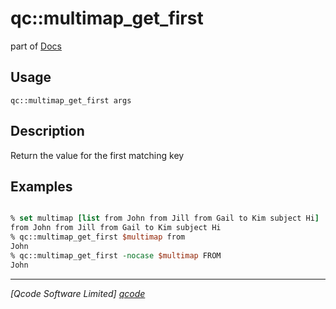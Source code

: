 qc::multimap_get_first
======================

part of [Docs](../index.md)

Usage
-----
`qc::multimap_get_first args`

Description
-----------
Return the value for the first matching key

Examples
--------
```tcl

% set multimap [list from John from Jill from Gail to Kim subject Hi]
from John from Jill from Gail to Kim subject Hi
% qc::multimap_get_first $multimap from
John
% qc::multimap_get_first -nocase $multimap FROM
John

```

----------------------------------
*[Qcode Software Limited] [qcode]*

[qcode]: http://www.qcode.co.uk "Qcode Software"